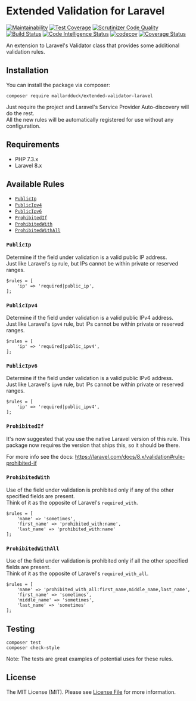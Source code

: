 # Extended Validation for Laravel
[![Maintainability](https://api.codeclimate.com/v1/badges/1b7e269bba89fe57e703/maintainability)](https://codeclimate.com/github/mallardduck/extended-validator-laravel/maintainability)
[![Test Coverage](https://api.codeclimate.com/v1/badges/1b7e269bba89fe57e703/test_coverage)](https://codeclimate.com/github/mallardduck/extended-validator-laravel/test_coverage)
[![Scrutinizer Code Quality](https://scrutinizer-ci.com/g/mallardduck/extended-validator-laravel/badges/quality-score.png?b=main)](https://scrutinizer-ci.com/g/mallardduck/extended-validator-laravel/?branch=main)
[![Build Status](https://scrutinizer-ci.com/g/mallardduck/extended-validator-laravel/badges/build.png?b=main)](https://scrutinizer-ci.com/g/mallardduck/extended-validator-laravel/build-status/main)
[![Code Intelligence Status](https://scrutinizer-ci.com/g/mallardduck/extended-validator-laravel/badges/code-intelligence.svg?b=main)](https://scrutinizer-ci.com/code-intelligence)
[![codecov](https://codecov.io/gh/mallardduck/extended-validator-laravel/branch/main/graph/badge.svg)](https://codecov.io/gh/mallardduck/extended-validator-laravel)
[![Coverage Status](https://coveralls.io/repos/github/mallardduck/extended-validator-laravel/badge.svg?branch=main)](https://coveralls.io/github/mallardduck/extended-validator-laravel?branch=main)


An extension to Laravel's Validator class that provides some additional validation rules.

## Installation
You can install the package via composer:

```
composer require mallardduck/extended-validator-laravel
```
Just require the project and Laravel's Service Provider Auto-discovery will do the rest.  
All the new rules will be automatically registered for use without any configuration.

## Requirements
* PHP 7.3.x
* Laravel 8.x

## Available Rules
* [`PublicIp`](#publicip)
* [`PublicIpv4`](#publicipv4)
* [`PublicIpv6`](#publicipv6)
* [`ProhibitedIf`](#unfilledif)
* [`ProhibitedWith`](#unfilledwith)
* [`ProhibitedWithAll`](#unfilledwithall)

### `PublicIp`
Determine if the field under validation is a valid public IP address.  
Just like Laravel's `ip` rule, but IPs cannot be within private or reserved ranges.

```
$rules = [
    'ip' => 'required|public_ip',
];
```

### `PublicIpv4`
Determine if the field under validation is a valid public IPv4 address.  
Just like Laravel's `ipv4` rule, but IPs cannot be within private or reserved ranges.

```
$rules = [
    'ip' => 'required|public_ipv4',
];
```

### `PublicIpv6`
Determine if the field under validation is a valid public IPv6 address.  
Just like Laravel's `ipv6` rule, but IPs cannot be within private or reserved ranges.

```
$rules = [
    'ip' => 'required|public_ipv4',
];
```

### `ProhibitedIf`
It's now suggested that you use the native Laravel version of this rule. 
This package now requires the version that ships this, so it should be there.  

For more info see the docs: https://laravel.com/docs/8.x/validation#rule-prohibited-if

### `ProhibitedWith`
Use of the field under validation is prohibited only if any of the other specified fields are present.  
Think of it as the opposite of Laravel's `required_with`.

```
$rules = [
    'name' => 'sometimes',
    'first_name' => 'prohibited_with:name',
    'last_name' => 'prohibited_with:name'
];
```

### `ProhibitedWithAll`
Use of the field under validation is prohibited only if all the other specified fields are present.  
Think of it as the opposite of Laravel's `required_with_all`.

```
$rules = [
    'name' => 'prohibited_with_all:first_name,middle_name,last_name',
    'first_name' => 'sometimes',
    'middle_name' => 'sometimes',
    'last_name' => 'sometimes'
];
```

## Testing
```
composer test
composer check-style
```
Note: The tests are great examples of potential uses for these rules.

## License
The MIT License (MIT). Please see [License File](LICENSE.md) for more information.
